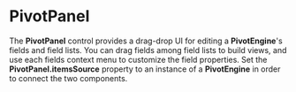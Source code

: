 PivotPanel
==========

The **PivotPanel** control provides a drag-drop UI for editing a **PivotEngine**'s fields and field lists. You can drag fields among field lists to build views, and use each fields context menu to customize the field properties. Set the **PivotPanel.itemsSource** property to an instance of a **PivotEngine** in order to connect the two components.